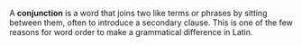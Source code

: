 A **conjunction** is a word that joins two like terms or phrases by sitting between them, often to introduce a secondary clause. This is one of the few reasons for word order to make a grammatical difference in Latin.
